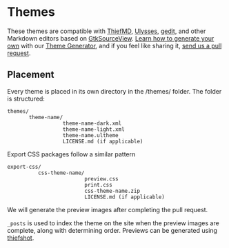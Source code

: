 # Themes

These themes are compatible with [ThiefMD](https://thiefmd.com), [Ulysses](https://ulysses.app), [gedit](https://wiki.gnome.org/Apps/Gedit), and other Markdown editors based on [GtkSourceView](https://wiki.gnome.org/Projects/GtkSourceView). [Learn how to generate your own](/howto) with our [Theme Generator](https://github.com/ThiefMD/theme-generator), and if you feel like sharing it, [send us a pull request](https://github.com/ThiefMD/themes).

## Placement

Every theme is placed in its own directory in the /themes/ folder. The folder is structured:

```
themes/
       theme-name/
                  theme-name-dark.xml
                  theme-name-light.xml
                  theme-name.ultheme
                  LICENSE.md (if applicable)
```

Export CSS packages follow a similar pattern

```
export-css/
          css-theme-name/
                         preview.css
                         print.css
                         css-theme-name.zip
                         LICENSE.md (if applicable)
```

We will generate the preview images after completing the pull request.

`_posts` is used to index the theme on the site when the preview images are complete, along with determining order. Previews can be generated using [thiefshot](https://github.com/TwiRp/thief-screenshot).
